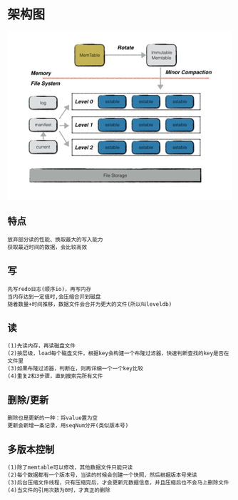 # 架构图
![Alt text](leveldb-image.png)
## 特点
```
放弃部分读的性能、换取最大的写入能力
获取最近时间的数据，会比较高效
```
## 写
```
先写redo日志(顺序io)，再写内存
当内存达到一定值时,会压缩合并到磁盘
随着数量+时间推移，数据文件会合并为更大的文件(所以叫leveldb)
```
## 读
```
(1)先读内存，再读磁盘文件
(2)按层级，load每个磁盘文件，根据key会构建一个布隆过滤器，快速判断查找的key是否在文件里
(3)如果布隆过滤器，判断在，则再详细一个一个key比较
(4)重复2和3步骤，直到搜索完所有文件
```
## 删除/更新
```
删除也是更新的一种：将value置为空
更新会新增一条记录，用seqNum分开(类似版本号)
```
## 多版本控制
```
(1)除了memtable可以修改，其他数据文件只能只读
(2)每个数据都有一个版本号，当读的时候会创建一个快照，然后根据版本号来读
(3)后台压缩文件线程，只有压缩完后，才会更新元数据信息，并且压缩后也不会马上删除文件
(4)当文件的引用次数为0时，才真正的删除
```